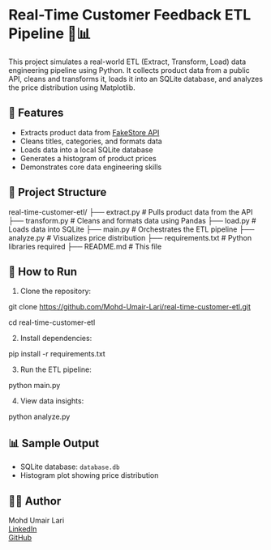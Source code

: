 # Real-Time Customer Feedback ETL Pipeline 🧠📊

This project simulates a real-world ETL (Extract, Transform, Load) data engineering pipeline using Python. It collects product data from a public API, cleans and transforms it, loads it into an SQLite database, and analyzes the price distribution using Matplotlib.

## 🔧 Features

- Extracts product data from [FakeStore API](https://fakestoreapi.com/products)
- Cleans titles, categories, and formats data
- Loads data into a local SQLite database
- Generates a histogram of product prices
- Demonstrates core data engineering skills

## 📁 Project Structure

real-time-customer-etl/ 
├── extract.py # Pulls product data from the API 
├── transform.py # Cleans and formats data using Pandas 
├── load.py # Loads data into SQLite ├── main.py # Orchestrates the ETL pipeline 
├── analyze.py # Visualizes price distribution 
├── requirements.txt # Python libraries required 
├── README.md # This file

## 🧪 How to Run

1. Clone the repository:

git clone https://github.com/Mohd-Umair-Lari/real-time-customer-etl.git

cd real-time-customer-etl

2. Install dependencies:

pip install -r requirements.txt


3. Run the ETL pipeline:

python main.py


4. View data insights:

python analyze.py


## 📊 Sample Output

- SQLite database: `database.db`
- Histogram plot showing price distribution

## 👨‍💻 Author

Mohd Umair Lari  
[LinkedIn](https://www.linkedin.com/in/mohd-umair-lari/)  
[GitHub](https://github.com/Mohd-Umair-Lari)  
